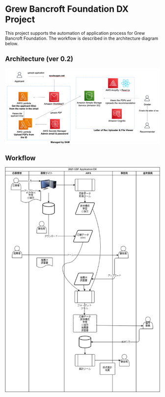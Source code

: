 # Grew Bancroft Foundation DX Project

This project supports the automation of application process for Grew Bancroft Foundation. The workflow is described in the architecture diagram below.

## Architecture (ver 0.2)

![Sample Architecture](images/architecture_v02.png)

## Workflow

![Workflow](images/2021_GBF_Application_DX_Ovewview_FlowChart_v1-Page-3.png)
